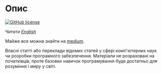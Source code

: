 # Опис

[![GitHub license](https://img.shields.io/badge/license-Apache%20License%202.0-blue.svg?style=flat)](https://www.apache.org/licenses/LICENSE-2.0)

*Читати [English](README.md)*

Майже все можна знайти на [medium](https://medium.com/@yaroslav.havrylovych).

Власні статті або переклади відомих статей у сфері комп'ютерних наук чи
розробки програмного забезпечення. Матеріали не розраховані на початківців,
проте базових навичок програмування буде достатньо для розуміння 
і миру у світі.
